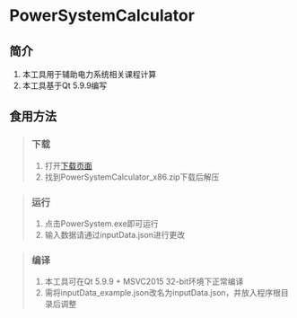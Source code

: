# PowerSystemCalculator

## 简介

1. 本工具用于辅助电力系统相关课程计算
2. 本工具基于Qt 5.9.9编写

## 食用方法

> ### 下载
>
> 1. 打开[下载页面](https://github.com/ShioTsuki02/PowerSystemCalculator/releases/tag/v1.0)
> 2. 找到PowerSystemCalculator_x86.zip下载后解压

> ### 运行
>
> 1. 点击PowerSystem.exe即可运行
> 2. 输入数据请通过inputData.json进行更改

> ### 编译
>
> 1. 本工具可在Qt 5.9.9 + MSVC2015 32-bit环境下正常编译
> 2. 需将inputData_example.json改名为inputData.json，并放入程序根目录后调整
